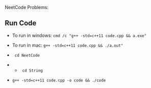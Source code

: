 NeetCode Problems:
##    Run Code 

- To run in windows:  `cmd /c "g++ -std=c++11 code.cpp && a.exe"`
- To run in mac:  `g++ -std=c++11 code.cpp && ./a.out"`

-   ` cd NeetCode`
-   -   ` cd String`
-    `g++ -std=c++11 code.cpp -o code && ./code`
<!-- -    `g++ -std=c++11 code.cpp && ./a.out` -->
